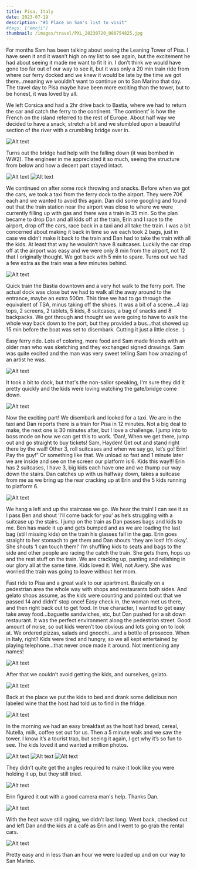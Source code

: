 ```yaml
---
title: Pisa, Italy
date: 2023-07-19
description: "#1 Place on Sam's list to visit"
#tags: ["emoji"]
thumbnail: /images/travel/PXL_20230720_080754825.jpg
---
```


For months Sam has been talking about seeing the Leaning Tower of Pisa. I have seen it and it wasn’t high on my list to see again, but the excitement he had about seeing it made me want to fit it in. I don’t think we would have gone too far out of our way to see it, but it was only a 20 min train ride from where our ferry docked and we knew it would be late by the time we got there…meaning we wouldn’t want to continue on to San Marino that day. The travel day to Pisa maybe have been more exciting than the tower, but to be honest, it was loved by all.

We left Corsica and had a 2hr drive back to Bastia, where we had to return the car and catch the ferry to the continent. ‘The continent’ is how the French on the island referred to the rest of Europe. About half way we decided to have a snack, stretch a bit and we stumbled upon a beautiful section of the river with a crumbling bridge over in. 

![Alt text](/images/travel/PXL_20230719_083927140.jpg)

Turns out the bridge had help with the falling down (it was bombed in WW2). The engineer in me appreciated it so much, seeing the structure from below and how a decent part stayed intact.

![Alt text](/images/travel/corscia-bridge-3.jpg)
![Alt text](/images/travel/corsica-bridge.jpg)

We continued on after some rock throwing and snacks. Before when we got the cars, we took a taxi from the ferry dock to the airport. They were 70€ each and we wanted to avoid this again. Dan did some googling and found out that the train station near the airport was close to where we were currently filling up with gas and there was a train in 35 min. So the plan became to drop Dan and all kids off at the train, Erin and I race to the airport, drop off the cars, race back in a taxi and all take the train. I was a bit concerned about making it back in time so we each took 2 bags, just in case we didn’t make it back to the train and Dan had to take the train with all the kids. At least that way he wouldn’t have 8 suitcases. Luckily the car drop off at the airport was easy and we were only 8 min from the airport, not 12 that I originally thought. We got back with 5 min to spare. Turns out we had a few extra as the train was a few minutes behind.

![Alt text](/images/travel/PXL_20230719_102406350.MP.jpg)

Quick train the Bastia downtown and a very hot walk to the ferry port. The actual dock was close but we had to walk all the away around to the entrance, maybe an extra 500m. This time we had to go through the equivalent of TSA, minus taking off the shoes. It was a bit of a scene…4 lap tops, 2 screens, 2 tablets, 5 kids, 8 suitcases, a bag of snacks and 8 backpacks. We got through and thought we were going to have to walk the whole way back down to the port, but they provided a bus…that showed up 15 min before the boat was set to disembark. Cutting it just a little close. :)

Easy ferry ride. Lots of coloring, more food and Sam made friends with an older man who was sketching and they exchanged signed drawings. Sam was quite excited and the man was very sweet telling Sam how amazing of an artist he was.

![Alt text](/images/travel/PXL_20230719_142750811.jpg)

It took a bit to dock, but that's the non-sailor speaking, I'm sure they did it pretty quickly and the kids were loving watching the gate/bridge come down.

![Alt text](/images/travel/PXL_20230719_162743483.jpg)

Now the exciting part! We disembark and looked for a taxi. We are in the taxi and Dan reports there is a train for Pisa in 12 minutes. Not a big deal to make, the next one is 30 minutes after, but I love a challenge. I jump into to boss mode on how we can get this to work. ‘Dan!, When we get there, jump out and go straight to buy tickets! Sam, Hayden! Get out and stand right there by the wall! Other 3, roll suitcases and when we say go, let’s go! Erin! Pay the guy!” Or something like that. We unload so fast and 1 minute later we are inside and see on the screen our platform is 6. Kids this way!!! Erin has 2 suitcases, I have 3, big kids each have one and we thump our way down the stairs. Dan catches up with us halfway down, takes a suitcase from me as we bring up the rear cracking up at Erin and the 5 kids running to platform 6. 

![Alt text](/images/travel/PXL_20230719_165821399.MP.jpg)

We hang a left and up the staircase we go. We hear the train! I can see it as I pass Ben and shout ‘I’ll come back for you’ as he’s struggling with a suitcase up the stairs. I jump on the train as Dan passes bags and kids to me. Ben has made it up and gets bumped and as we are loading the last bag (still missing kids) on the train his glasses fall in the gap. Erin goes straight to her stomach to get them and Dan shouts ‘they are lost! It’s okay’. She shouts ‘I can touch them!’ I’m shuffling kids to seats and bags to the side and other people are racing the catch the train. She gets them, hops up and the rest stuff on the train. We are cracking up, panting and relishing in our glory all at the same time. Kids loved it. Well, not Avery. She was worried the train was going to leave without her mom.

Fast ride to Pisa and a great walk to our apartment. Basically on a pedestrian area the whole way with shops and restaurants both sides. And gelato shops assume, as the kids were counting and pointed out that we passed 14 and didn’t’ stop once! Easy check in, the woman met us there, and then right back out to get food. In true character, I wanted to get easy take away food…baguette sandwiches, etc, but Dan pushed for a sit down restaurant. It was the perfect environment along the pedestrian street. Good amount of noise, so out kids weren’t too obvious and lots going on to look at. We ordered pizzas, salads and gnocchi…and a bottle of prosecco. When in Italy, right? Kids were tired and hungry, so we all kept entertained by playing telephone...that never once made it around. Not mentioning any names!

![Alt text](/images/travel/PXL_20230719_182407573.jpg)

After that we couldn’t avoid getting the kids, and ourselves, gelato. 

![Alt text](/images/travel/PXL_20230719_193712077.jpg)

Back at the place we put the kids to bed and drank some delicious non labeled wine that the host had told us to find in the fridge.

![Alt text](/images/travel/PXL_20230719_201341851.jpg)

In the morning we had an easy breakfast as the host had bread, cereal, Nutella, milk, coffee set out for us. Then a 5 minute walk and we saw the tower. I know it’s a tourist trap, but seeing it again, I get why it’s so fun to see. The kids loved it and wanted a million photos. 

![Alt text](/images/travel/PXL_20230720_075546321.MP.jpg)
![Alt text](/images/travel/PXL_20230720_075749822.jpg)
![Alt text](/images/travel/PXL_20230720_082159687.jpg)

They didn’t quite get the angles required to make it look like you were holding it up, but they still tried. 

![Alt text](/images/travel/pisa-sam-holding-up-tower.jpg)

Erin figured it out with a good camera man's help. Thanks Dan.

![Alt text](/images/travel/PXL_20230720_080004327.jpg)

With the heat wave still raging, we didn’t last long. Went back, checked out and left Dan and the kids at a café as Erin and I went to go grab the rental cars. 

![Alt text](/images/travel/PXL_20230720_093853724.jpg)

Pretty easy and in less than an hour we were loaded up and on our way to San Marino.